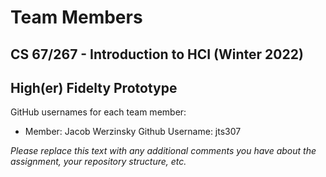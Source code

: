 # Team Members
## CS 67/267 - Introduction to HCI (Winter 2022) 
## High(er) Fidelty Prototype

GitHub usernames for each team member:

- Member: Jacob Werzinsky 
  Github Username: jts307

*Please replace this text with any additional comments you have about the assignment, your repository structure, etc.*
